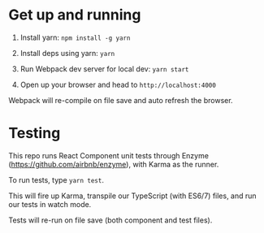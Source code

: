 # Get up and running
1. Install yarn: `npm install -g yarn`

2. Install deps using yarn: `yarn`

3. Run Webpack dev server for local dev: `yarn start`

4. Open up your browser and head to `http://localhost:4000`

Webpack will re-compile on file save and auto refresh the browser.


# Testing

This repo runs React Component unit tests through Enzyme (https://github.com/airbnb/enzyme), with Karma as the runner.

To run tests, type `yarn test`.

This will fire up Karma, transpile our TypeScript (with ES6/7) files, and run our tests in watch mode.

Tests will re-run on file save (both component and test files).

